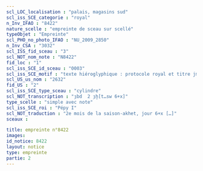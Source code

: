 ```yaml
---
scl_LOC_localisation : "palais, magasins sud"
scl_iss_SCE_categorie : "royal"
n_Inv_IFAO : "8422"
nature_scelle : "empreinte de sceau sur scellé"
typeObjet : "Empreinte"
scl_PHO_no_photo_IFAO : "NU_2009_2850"
n_Inv_CSA : "3032"
scl_ISS_fid_sceau : "3"
scl_NOT_nom_note : "N8422"
fid_loc : "1"
scl_iss_SCE_id_sceau : "0003"
scl_iss_SCE_motif : "texte hiéroglyphique : protocole royal et titre jmy-ḫt pr-‘ȝ"
scl_US_us_nom : "2632"
fid_US : "2"
scl_iss_SCE_type_sceau : "cylindre"
scl_NOT_transcription : "ȝbd  2 ȝḫ[t…sw 6+x]"
type_scelle : "simple avec note"
scl_iss_SCE_roi : "Pépy I"
scl_NOT_traduction : "2e mois de la saison-akhet, jour 6+x […]"
sceaux :

title: empreinte n°8422
images: 
id_notice: 8422
layout: notice
type: empreinte
partie: 2
---
```

